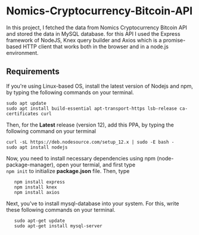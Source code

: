 # Nomics-Cryptocurrency-Bitcoin-API

In this project, I fetched the data from Nomics Cryptocurrency Bitcoin API and stored the data in MySQL database. for this API I used the Express framework of NodeJS, Knex query builder and Axios which is a promise-based HTTP client that works both in the browser and in a node.js environment.
## Requirements

If you're using Linux-based OS, install the latest version of Nodejs and npm, by typing the following commands on your terminal.

```
sudo apt update
sudo apt install build-essential apt-transport-https lsb-release ca-certificates curl

```
Then, for the **Latest** release (version 12), add this PPA, by typing the following command on your terminal

```
curl -sL https://deb.nodesource.com/setup_12.x | sudo -E bash -
sudo apt install nodejs

```
Now, you need to install necessary dependencies using npm (node-package-manager), open your termial, and first type <br>
`npm init` to initialize **package.json** file. Then, type <br>


       npm install express
       npm install knex
       npm install axios
  

Next, you've to install mysql-database into your system. For this, write these following commands on your terminal.

       sudo apt-get update
       sudo apt-get install mysql-server
